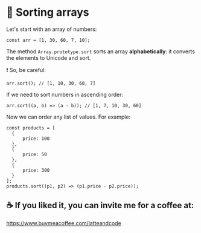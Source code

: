 # 🧺 Sorting arrays 

Let's start with an array of numbers:

```
const arr = [1, 30, 60, 7, 10];
```

The method `Array.prototype.sort` sorts an array **alphabetically**: it converts the elements to Unicode and sort.

❗️ So, be careful:

```
arr.sort(); // [1, 10, 30, 60, 7]
```

If we need to sort numbers in ascending order:

```
arr.sort((a, b) => (a - b)); // [1, 7, 10, 30, 60]
```

Now we can order any list of values. For example:

```
const products = [
  {
      price: 100
  },
  {
      price: 50
  },
  {
      price: 300
  }
];
products.sort((p1, p2) => (p1.price - p2.price));
```

## ☕️ If you liked it, you can invite me for a coffee at:

https://www.buymeacoffee.com/latteandcode